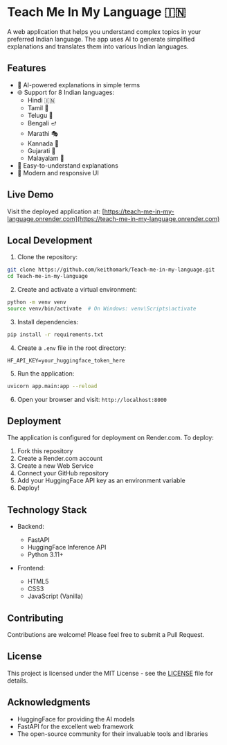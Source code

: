 # Teach Me In My Language 🇮🇳

A web application that helps you understand complex topics in your preferred Indian language. The app uses AI to generate simplified explanations and translates them into various Indian languages.

## Features

- 🤖 AI-powered explanations in simple terms
- 🌐 Support for 8 Indian languages:
  - Hindi 🇮🇳
  - Tamil 🐅
  - Telugu 🌾
  - Bengali 🪔
  - Marathi 🎭
  - Kannada 🏹
  - Gujarati 🌺
  - Malayalam 🐘
- 🎯 Easy-to-understand explanations
- 💫 Modern and responsive UI

## Live Demo

Visit the deployed application at: [https://teach-me-in-my-language.onrender.com](https://teach-me-in-my-language.onrender.com)

## Local Development

1. Clone the repository:
```bash
git clone https://github.com/keithomark/Teach-me-in-my-language.git
cd Teach-me-in-my-language
```

2. Create and activate a virtual environment:
```bash
python -m venv venv
source venv/bin/activate  # On Windows: venv\Scripts\activate
```

3. Install dependencies:
```bash
pip install -r requirements.txt
```

4. Create a `.env` file in the root directory:
```
HF_API_KEY=your_huggingface_token_here
```

5. Run the application:
```bash
uvicorn app.main:app --reload
```

6. Open your browser and visit: `http://localhost:8000`

## Deployment

The application is configured for deployment on Render.com. To deploy:

1. Fork this repository
2. Create a Render.com account
3. Create a new Web Service
4. Connect your GitHub repository
5. Add your HuggingFace API key as an environment variable
6. Deploy!

## Technology Stack

- Backend:
  - FastAPI
  - HuggingFace Inference API
  - Python 3.11+

- Frontend:
  - HTML5
  - CSS3
  - JavaScript (Vanilla)

## Contributing

Contributions are welcome! Please feel free to submit a Pull Request.

## License

This project is licensed under the MIT License - see the [LICENSE](LICENSE) file for details.

## Acknowledgments

- HuggingFace for providing the AI models
- FastAPI for the excellent web framework
- The open-source community for their invaluable tools and libraries 